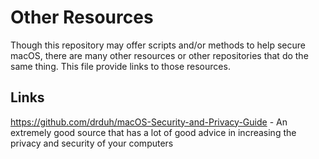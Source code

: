 # Other Resources
Though this repository may offer scripts and/or methods to help secure macOS, there are many other resources or other repositories that do the same thing. This file provide links to those resources.

## Links
https://github.com/drduh/macOS-Security-and-Privacy-Guide - An extremely good source that has a lot of good advice in increasing the privacy and security of your computers
